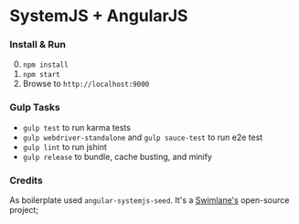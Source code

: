 # SystemJS + AngularJS

### Install & Run

0. `npm install`
1. `npm start`
2. Browse to `http://localhost:9000`

### Gulp Tasks

- `gulp test` to run karma tests
- `gulp webdriver-standalone` and `gulp sauce-test` to run e2e test
- `gulp lint` to run jshint
- `gulp release` to bundle, cache busting, and minify

### Credits

As boilerplate used `angular-systemjs-seed`. It's a [Swimlane's](http://swimlane.com) open-source project;
